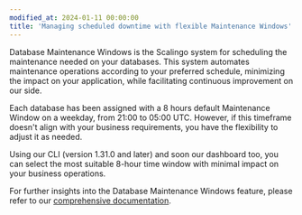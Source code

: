 ```yaml
---
modified_at: 2024-01-11 00:00:00
title: 'Managing scheduled downtime with flexible Maintenance Windows'
---
```


Database Maintenance Windows is the Scalingo system for scheduling the maintenance needed on your databases. This system automates maintenance operations according to your preferred schedule, minimizing the impact on your application, while facilitating continuous improvement on our side.

Each database has been assigned with a 8 hours default Maintenance Window on a weekday, from 21:00 to 05:00 UTC. However, if this timeframe doesn't align with your business requirements, you have the flexibility to adjust it as needed.

Using our CLI (version 1.31.0 and later) and soon our dashboard too, you can select the most suitable 8-hour time window with minimal impact on your business operations. 

For further insights into the Database Maintenance Windows feature, please refer to our [comprehensive documentation](https://doc.scalingo.com/platform/databases/maintenance-windows).
